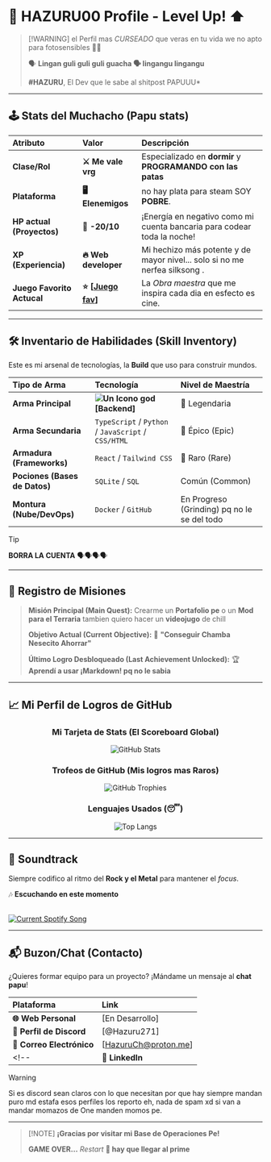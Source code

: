 <!--
**Hazuru00/Hazuru00** is a ✨ _special_ ✨ repository because its `README.md` (this file) appears on your GitHub profile.

Here are some ideas to get you started:

- 🔭 I’m currently working on ...
- 🌱 I’m currently learning ...
- 👯 I’m looking to collaborate on ...
- 🤔 I’m looking for help with ...
- 💬 Ask me about ...
- 📫 How to reach me: ...
- 😄 Pronouns: ...
- ⚡ Fun fact: ...
-->
# 👾 HAZURU00 Profile - Level Up! ⬆️

>  [!WARNING]
>   el Perfil mas *CURSEADO* que veras en tu vida we no apto para fotosensibles 📸🤡
> 
>  🗣️ **Lingan guli guli guli guacha 🗣 lingangu lingangu**
> 
>   **#HAZURU**, El Dev que le sabe al shitpost PAPUUU*

---

## 🕹️ Stats del Muchacho (Papu stats)

| Atributo | Valor | Descripción |
| :--- | :--- | :--- |
| **Clase/Rol** | **⚔️ Me vale vrg** | Especializado en **dormir** y **PROGRAMANDO con las patas** |
| **Plataforma** | **🖥️ Elenemigos** | no hay plata para steam SOY **POBRE**. |
| **HP actual (Proyectos)** | **💪 -20/10** | ¡Energía en negativo como mi cuenta bancaria para codear toda la noche! |
| **XP (Experiencia)** | **🔥 Web developer** | Mi hechizo más potente y de mayor nivel... solo si no me nerfea silksong . |
| **Juego Favorito Actucal** | **⭐️ [[Juego fav](https://store.steampowered.com/app/1635590/Mi_Amiga_Peppa_Cerdita/)]** | La *Obra maestra* que me inspira cada dia en esfecto es cine. |

---

## 🛠️ Inventario de Habilidades (Skill Inventory)

Este es mi arsenal de tecnologías, la **Build** que uso para construir mundos.

| Tipo de Arma | Tecnología | Nivel de Maestría |
| :--- | :--- | :--- |
| **Arma Principal** | **![Un Icono god](https://encrypted-tbn0.gstatic.com/images?q=tbn:ANd9GcTx_bdLqy2htwydfzFAz7T1ozxbfDGXD70kgg&s) [Backend]** | 🥇 Legendaria |
| **Arma Secundaria**| `TypeScript` / `Python` / `JavaScript` / `CSS/HTML` | 🥈 Épico (Epic) |
| **Armadura (Frameworks)** | `React` / `Tailwind CSS` | 🥉 Raro (Rare) |
| **Pociones (Bases de Datos)** | `SQLite` / `SQL` | Común (Common) |
| **Montura (Nube/DevOps)** | `Docker` / `GitHub` | En Progreso (Grinding) pq no le se del todo |

> [!TIP]
> **BORRA LA CUENTA** 🗣🗣🗣🗣

---

## 🎯 **Registro de Misiones**

> **Misión Principal (Main Quest):** Crearme un **Portafolio pe** o un **Mod para el Terraria** tambien quiero hacer un **videojugo** de chill
>
> **Objetivo Actual (Current Objective):** 🎯 **"Conseguir Chamba Nesecito Ahorrar"**
>
> **Último Logro Desbloqueado (Last Achievement Unlocked):** 🏆 **Aprendí a usar ¡Markdown! pq no le sabia**

---

## 📈 Mi Perfil de Logros de GitHub

<div align="center" background-color="#2C2D30">
    
### Mi Tarjeta de Stats (El Scoreboard Global)

![GitHub Stats](https://github-readme-stats.vercel.app/api?username=Hazuru00&show_icons=true&theme=aura&hide_border=true&count_private=true)

### Trofeos de GitHub (Mis logros mas Raros)

![GitHub Trophies](https://github-profile-trophy.vercel.app/?username=Hazuru00&theme=discord&no-border=true)

### Lenguajes Usados (😴)

![Top Langs](https://github-readme-stats.vercel.app/api/top-langs/?username=Hazuru00&layout=compact&theme=aura&hide_border=true)

</div>

<!-- 
curl \
  -X POST \
  -H "Content-Type: application/x-www-form-urlencoded" \
  -H "Authorization: Basic ODZjNmNhOTU3NjE3NDgwNGIzNGY2YTBhM2Q1M2U5MmI6ZDcyM2YzYzc4MmUwNDJmMWE0YTIxNTgwNWQzYzcxMGY=" \
  -d "grant_type=authorization_code&redirect_uri=http://127.0.0.1:80/callback&code=AQDnJvuMYRzeb4G4HzmMExnet96tGDYO-zf6ovyo-vbpMOy28zWa0Gduhn3i8_1DOHf4yGW_tyKz53zvSQrLMLUSL6K-WMJFoC8gUek2JUdcFscwFUto94Kupn5KB2J0mG9DGeCzqJ5-oLNEunAXdokvLFTeQAr5sExHq3EQC0QJEUOcULQoJP6ASUqRonNbL8AJOR34hxgjW6UH4NXrczyrVOmMk3V_iFP6BLiIJwinZYm8hB5jYg" \
  https://accounts.spotify.com/api/token

access_token":"BQBKoz2Nz6nuVI_2N1AUv62QRdV-tRnmyj5KpIuT-zkXvvGErVGDJG_lSiN1NA1RvrdXvzQmU-aZL61puxWJ79FQ-AxqsN_XH_mOCC2OD8EZhspc6z7fs2ucr_LM9zqR7OS_0ms6L3x5gbkOQDNM25JKv0r8j-IbqbduBICPbHSWtbY6S7Jp-r5704VJx5FneIwZgSPvnwk5aguwAVdeP2hxxPXsNj1-daTbKKQ-S88MKtCAPME8kw","token_type":"Bearer","expires_in":3600,"refresh_token":"AQBvkiMRL_SXKkwg4ieqEV_bZAHHoqmdDRH6jqOckeuIZIIhc2oRjLfGF82mltpKCjjzuyg3NtNA10ohkWK0ED-pWR9SF5tT9jb4jKUEzH5taFInX5lBEIpUebTT9fO2VKc","scope":"user-read-currently-playing user-read-recently-played"}


CODE: AQDnJvuMYRzeb4G4HzmMExnet96tGDYO-zf6ovyo-vbpMOy28zWa0Gduhn3i8_1DOHf4yGW_tyKz53zvSQrLMLUSL6K-WMJFoC8gUek2JUdcFscwFUto94Kupn5KB2J0mG9DGeCzqJ5-oLNEunAXdokvLFTeQAr5sExHq3EQC0QJEUOcULQoJP6ASUqRonNbL8AJOR34hxgjW6UH4NXrczyrVOmMk3V_iFP6BLiIJwinZYm8hB5jYg
CLIENT_ID="86c6ca9576174804b34f6a0a3d53e92b"
CLIENT_SECRET="d723f3c782e042f1a4a215805d3c710f"
REFRESH_TOKEN="BQBKoz2Nz6nuVI_2N1AUv62QRdV-tRnmyj5KpIuT-zkXvvGErVGDJG_lSiN1NA1RvrdXvzQmU-aZL61puxWJ79FQ-AxqsN_XH_mOCC2OD8EZhspc6z7fs2ucr_LM9zqR7OS_0ms6L3x5gbkOQDNM25JKv0r8j-IbqbduBICPbHSWtbY6S7Jp-r5704VJx5FneIwZgSPvnwk5aguwAVdeP2hxxPXsNj1-daTbKKQ-S88MKtCAPME8kw","token_type":"Bearer","expires_in":3600,"refresh_token":"AQBvkiMRL_SXKkwg4ieqEV_bZAHHoqmdDRH6jqOckeuIZIIhc2oRjLfGF82mltpKCjjzuyg3NtNA10ohkWK0ED-pWR9SF5tT9jb4jKUEzH5taFInX5lBEIpUebTT9fO2VKc","scope":"user-read-currently-playing user-read-recently-played"

BASE64: ODZjNmNhOTU3NjE3NDgwNGIzNGY2YTBhM2Q1M2U5MmI6ZDcyM2YzYzc4MmUwNDJmMWE0YTIxNTgwNWQzYzcxMGY=

git clone https://github.com/Hazuru00/Spotify-Readme
mkvirtualenv --python=/usr/bin/python3.10 venv
pip install -r Spotify-Readme/Source/requirements.txt
nano Spotify-Readme/Source/.env
git clone https://github.com/Hazuru00/Spotify-Readme mkvirtualenv --python=/usr/bin/python3.10 venv pip install -r Spotify-Readme/Source/requirements.txt

-->
---

## 🎵 Soundtrack

Siempre codifico al ritmo del **Rock y el Metal** para mantener el *focus*.

🎶 **Escuchando en este momento**

<br><a href="https://HazuCh.pythonanywhere.com/link?spin=true&scan=true&eq_color=rainbow&theme=dark](https://hazuch.pythonanywhere.com/link?spin=true&scan=true&eq_color=rainbow&theme=dark">
  <img
    src="https://HazuCh.pythonanywhere.com?spin=true&scan=true&eq_color=rainbow&theme=dark"
    alt="Current Spotify Song"
  />
</a>




---

## 📬 Buzon/Chat (Contacto)

¿Quieres formar equipo para un proyecto? ¡Mándame un mensaje al **chat papu**!

| Plataforma | Link |
| :--- | :--- |
| **🌐 Web Personal** | [En Desarrollo] |
| **📌 Perfil de Discord** | [@Hazuru271] |
| **📧 Correo Electrónico** | [HazuruCh@proton.me] |
<!--| **🔗 LinkedIn** | [Aun no] | -->
> [!WARNING]
> Si es discord sean claros con lo que necesitan por que hay siempre mandan puro md estafa esos perfiles los reporto eh, nada de spam xd si van a mandar momazos de One manden momos pe.
---

>  [!NOTE]
>  **¡Gracias por visitar mi Base de Operaciones Pe!**
>
> **GAME OVER...** *Restart* **🚀 hay que llegar al prime**
